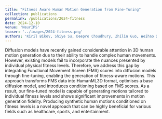 ```yaml
---
title: "Fitness Aware Human Motion Generation from Fine-Tuning"
collection: publications
permalink: /publications/2024-fitness
date: 2024-12-10
venue: 'NeurIPS'
teaser: '../images/2024-fitness.png'
authors: 'Kiril Bikov, Shiye Su, Deepro Choudhury, Zhilin Guo, Weihao Xia, Mehmet Salih Çeliktenyıldız, <b>Chenliang Zhou</b>, Param Hanji, Cengiz Oztireli'
---
```


Diffusion models have recently gained considerable attention in 3D human motion generation due to their ability to handle complex human movements. However, existing models fail to incorporate the nuances presented by individual physical fitness levels. Therefore, we address this gap by integrating Functional Movement Screen (FMS) scores into diffusion models through fine-tuning, enabling the generation of fitness-aware motions. This approach transforms FMS data into HumanML3D format, optimises a base diffusion model, and introduces conditioning based on FMS scores. As a result, our fine-tuned model is capable of generating motions tailored to individual fitness levels and shows significant improvements in motion generation fidelity. Producing synthetic human motions conditioned on fitness levels is a novel approach that can be highly beneficial for various fields such as healthcare, sports, and entertainment.


  
